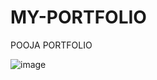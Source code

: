 # MY-PORTFOLIO
POOJA PORTFOLIO


![image](https://user-images.githubusercontent.com/118617310/202857814-4d0ea4fd-f141-43cb-8ecf-3e84965b9015.png)
